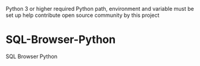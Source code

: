 Python 3 or higher required
Python path, environment and variable must be set up
help contribute open source community by this project
# SQL-Browser-Python
SQL Browser Python
